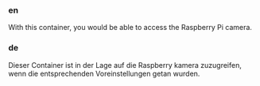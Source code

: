 

### en
With this container, you would be able to access the Raspberry Pi camera.


### de
Dieser Container ist in der Lage auf die Raspberry kamera zuzugreifen, wenn die entsprechenden Voreinstellungen getan wurden.









